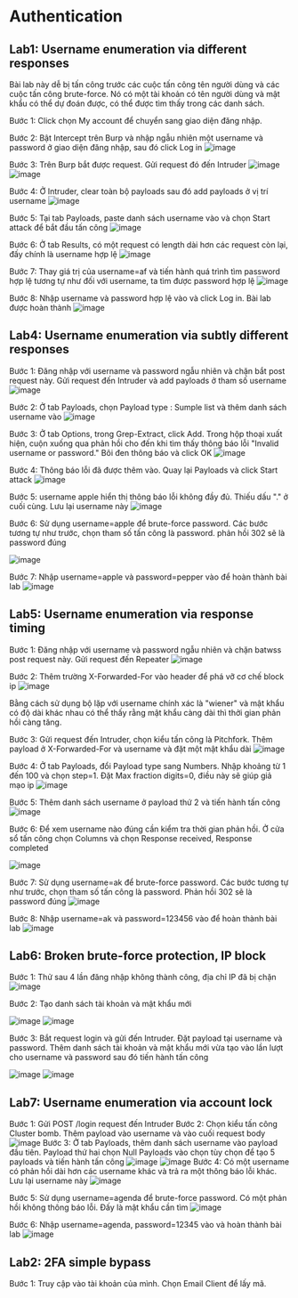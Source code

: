 # Authentication
## Lab1: Username enumeration via different responses
Bài lab này dễ bị tấn công trước các cuộc tấn công tên người dùng và các cuộc tấn công brute-force. Nó có một tài khoản có tên người dùng và mật khẩu có thể dự đoán được, có thể được tìm thấy trong các danh sách.

Bước 1: Click chọn My account để chuyển sang giao diện đăng nhập.

Bước 2: Bật Intercept trên Burp và nhập ngẫu nhiên một username và password ở giao diện đăng nhập, sau đó click Log in
![image](https://user-images.githubusercontent.com/74781135/201239248-b19b1b83-9f66-4577-92a3-5b116a3cf2dc.png)

Bước 3: Trên Burp bắt được request. Gửi request đó đến Intruder
![image](https://user-images.githubusercontent.com/74781135/201239639-0a99d596-918e-43a6-b5fe-92475546cf57.png)
![image](https://user-images.githubusercontent.com/74781135/201239928-5d0e13ed-3e22-4ec0-b3a9-9c4fda6871ba.png)

Bước 4: Ở Intruder, clear toàn bộ payloads sau đó add payloads ở vị trí username
![image](https://user-images.githubusercontent.com/74781135/201240311-cd21ea5a-e1ac-4494-9a20-2579e82c93c0.png)

Bước 5: Tại tab Payloads, paste danh sách username vào và chọn Start attack để bắt đầu tấn công
![image](https://user-images.githubusercontent.com/74781135/201240876-144b611f-f558-417a-923e-595286a6e2e1.png)

Bước 6: Ở tab Results, có một request có length dài hơn các request còn lại, đấy chính là username hợp lệ
![image](https://user-images.githubusercontent.com/74781135/201242733-fad3e17f-c04a-4939-ad3d-9b9aa525690d.png)

Bước 7: Thay giá trị của username=af và tiến hành quá trình tìm password hợp lệ tương tự như đối với username, ta tìm được password hợp lệ
![image](https://user-images.githubusercontent.com/74781135/201243509-4a045929-aa33-42dd-aba0-2faf424145c3.png)

Bước 8: Nhập username và password hợp lệ vào và click Log in. Bài lab được hoàn thành
![image](https://user-images.githubusercontent.com/74781135/201243668-8d65cb2f-5637-465b-a09c-28782f295ccc.png)

## Lab4: Username enumeration via subtly different responses
Bước 1: Đăng nhập với username và password ngẫu nhiên và chặn bắt post request này. Gửi request đến Intruder và add payloads ở tham số username
![image](https://user-images.githubusercontent.com/74781135/201254362-fe419613-da58-4645-8360-ef233f5f2a76.png)

Bước 2: Ở tab Payloads, chọn Payload type : Sumple list và thêm danh sách username vào
![image](https://user-images.githubusercontent.com/74781135/201254649-fae7211f-b26c-4212-b04f-e21a1bb6771c.png)

Bước 3: Ở tab Options, trong Grep-Extract, click Add. Trong hộp thoại xuất hiện, cuộn xuống qua phản hồi cho đến khi tìm thấy thông báo lỗi "Invalid username or password." Bôi đen thông báo và click OK
![image](https://user-images.githubusercontent.com/74781135/201255260-c896781f-8632-42e2-9b69-693abd68ec89.png)

Bước 4: Thông báo lỗi đã được thêm vào. Quay lại Payloads và click Start attack
![image](https://user-images.githubusercontent.com/74781135/201255548-8b9e937e-2a2b-48c2-9141-dc2f44d698dc.png)

Bước 5: username apple hiển thị thông báo lỗi không đầy đủ. Thiếu dấu "." ở cuối cùng. Lưu lại username này
![image](https://user-images.githubusercontent.com/74781135/201256492-a452cb51-c880-4dbc-9d2b-e82dad9171c9.png)

Bước 6: Sử dụng username=apple để brute-force password. Các bước tương tự như trước, chọn tham số tấn công là password. phản hồi 302 sẽ là password đúng

![image](https://user-images.githubusercontent.com/74781135/201257079-1b0e3fa5-74f9-44b9-a8f4-52f036152f6c.png)

Bước 7: Nhập username=apple và password=pepper vào để hoàn thành bài lab
![image](https://user-images.githubusercontent.com/74781135/201257256-96db7564-c93b-404c-8f58-ae10341de6fe.png)

## Lab5: Username enumeration via response timing
Bước 1: Đăng nhập với username và password ngẫu nhiên và chặn batwss post request này. Gửi request đến Repeater
![image](https://user-images.githubusercontent.com/74781135/201501372-cd35d024-3060-48eb-b937-68768ecd534e.png)

Bước 2: Thêm trường X-Forwarded-For vào header để phá vỡ cơ chế block ip
![image](https://user-images.githubusercontent.com/74781135/201501546-9e943b19-70a7-4023-95bf-59900e307bcb.png)

Bằng cách sử dụng bộ lặp với username chính xác là "wiener" và mật khẩu có độ dài khác nhau có thể thấy rằng mật khẩu càng dài thì thởi gian phản hồi càng tăng. 

Bước 3: Gửi request đến Intruder, chọn kiểu tấn công là Pitchfork. Thêm payload ở X-Forwarded-For và username và đặt một mật khẩu dài
![image](https://user-images.githubusercontent.com/74781135/201501772-5f8f17b5-fc56-4438-94a6-4be111d834aa.png)

Bước 4: Ở tab Payloads, đổi Payload type sang Numbers. Nhập khoảng từ 1 đến 100 và chọn step=1. Đặt Max fraction digits=0, điều này sẽ giúp giả mạo ip
![image](https://user-images.githubusercontent.com/74781135/201501968-9be91be4-e69d-4ee4-9862-b8e28e4c486a.png)

Bước 5: Thêm danh sách username ở payload thứ 2 và tiến hành tấn công
![image](https://user-images.githubusercontent.com/74781135/201502008-e45eb2b7-4e41-4762-b36c-ce069af8c98d.png)

Bước 6: Để xem username nào đúng cần kiểm tra thời gian phản hồi. Ở cửa sổ tấn công chọn Columns và chọn Response received, Response completed

![image](https://user-images.githubusercontent.com/74781135/201502640-31c90c64-317b-4c37-b1ac-799f70ebe4ca.png)

Bước 7: Sử dụng username=ak để brute-force password. Các bước tương tự như trước, chọn tham số tấn công là password. Phản hồi 302 sẽ là password đúng
![image](https://user-images.githubusercontent.com/74781135/201502752-9d77a705-bc5a-4a93-8d43-ae35113bd082.png)

Bước 8: Nhập username=ak và password=123456 vào để hoàn thành bài lab
![image](https://user-images.githubusercontent.com/74781135/201502771-d788d6b2-62f6-436f-90ff-605003db266c.png)

## Lab6: Broken brute-force protection, IP block
Bước 1: Thử sau 4 lần đăng nhập không thành công, địa chỉ IP đã bị chặn
![image](https://user-images.githubusercontent.com/74781135/201504128-29c0013c-111e-4527-b529-54fa3dd763e3.png)

Bước 2: Tạo danh sách tài khoản và mật khẩu mới

![image](https://user-images.githubusercontent.com/74781135/201504445-a2c21b35-3538-4729-9de2-30e5db510bb0.png)
![image](https://user-images.githubusercontent.com/74781135/201504424-aaf1a14b-6f55-41dc-be3e-63b4c3a21952.png)

Bước 3: Bắt request login và gửi đến Intruder. Đặt payload tại username và password. Thêm danh sách tài khoản và mật khẩu mới vừa tạo vào lần lượt cho username và password sau đó tiến hành tấn công

![image](https://user-images.githubusercontent.com/74781135/201504562-7f573008-2cec-4b76-99c9-efce400ac78f.png)
![image](https://user-images.githubusercontent.com/74781135/201504582-f1ac7bb3-df05-49aa-931d-b240fef44f9e.png)

## Lab7: Username enumeration via account lock
Bước 1: Gửi POST /login request đến Intruder
Bước 2: Chọn kiểu tấn công Cluster bomb. Thêm payload vào username và vào cuối request body
![image](https://user-images.githubusercontent.com/74781135/201515176-f6164cb6-7cab-49a2-9728-ee0d71f1d1d0.png)
Bước 3: Ở tab Payloads, thêm danh sách username vào payload đầu tiên. Payload thứ hai chọn Null Payloads vào chọn tùy chọn để tạo 5 payloads và tiến hành tấn công
![image](https://user-images.githubusercontent.com/74781135/201515295-dd811a9d-de21-4a79-b5f9-c669f6710692.png)
![image](https://user-images.githubusercontent.com/74781135/201515323-a3c07194-5fe8-49ed-9085-ea379c8690f3.png)
Bước 4: Có một username có phản hồi dài hơn các username khác và trả ra một thông báo lỗi khác. Lưu lại username này
![image](https://user-images.githubusercontent.com/74781135/201515537-a937f1ed-0a36-4161-9bab-df3ea260c142.png)

Bước 5:  Sử dụng username=agenda để brute-force password. Có một phản hồi không thông báo lỗi. Đấy là mật khẩu cần tìm
![image](https://user-images.githubusercontent.com/74781135/201515673-6aa6154a-8a48-4faf-a7a0-30c5de8901c6.png)

Bước 6: Nhập username=agenda, password=12345 vào và hoàn thành bài lab
![image](https://user-images.githubusercontent.com/74781135/201515720-e09834d1-41e4-49cf-b549-61d3f883341a.png)

## Lab2: 2FA simple bypass
Bước 1: Truy cập vào tài khoản của mình. Chọn Email Client để lấy mã.
